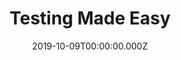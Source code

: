 ---
title: Testing Made Easy
date: 2019-10-09T00:00:00.000Z
image: speaking.jpg
event: AngularDays in Berlin Workshop
tags: [Angular,Testing]
category: talks
---